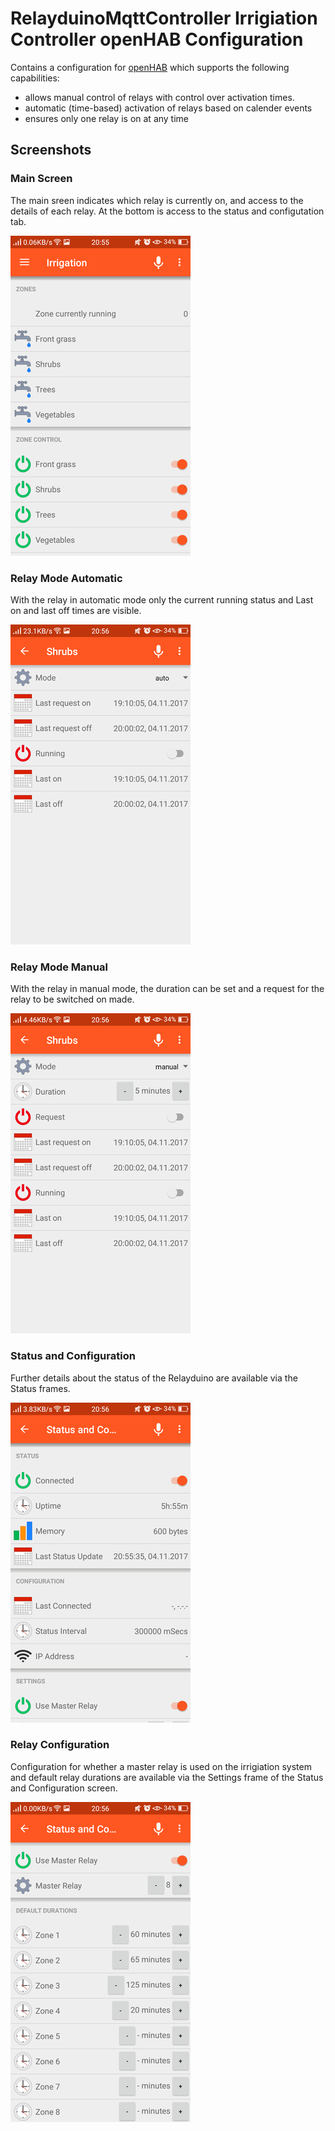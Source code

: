 # RelayduinoMqttController Irrigiation Controller openHAB Configuration

Contains a configuration for [openHAB](http://www.openhab.org) which supports the following capabilities:

- allows manual control of relays with control over activation times.
- automatic (time-based) activation of relays based on calender events
- ensures only one relay is on at any time

## Screenshots

### Main Screen

The main sreen indicates which relay is currently on, and access to the details of each relay. At the bottom is access to the status and configutation tab.

![Irrigation Controller main screen](screenshots/irrigation_main-screen.png)

### Relay Mode Automatic

With the relay in automatic mode only the current running status and Last on and last off times are visible.

![Relay Mode Automatic screen](screenshots/relay-mode-auto.png)

### Relay Mode Manual

With the relay in manual mode, the duration can be set and a request for the relay to be switched on made.

![Relay Mode Manual screen](screenshots/relay-mode-manual.png)

 ### Status and Configuration

 Further details about the status of the Relayduino are available via the Status frames.

 ![Status frames screen](screenshots/status-and-configuration.png)

### Relay Configuration

Configuration for whether a master relay is used on the irrigiation system and default relay durations are available via the Settings frame of the Status and Configuration screen.

![Relay configuration screen](screenshots/master-and-default-durations.png)
